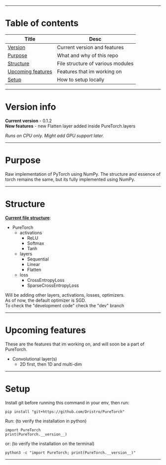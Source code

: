 ***
# Table of contents
|Title|Desc|
|-|-|
|[Version](#version-info)|Current version and features|
|[Purpose](#purpose)|What and why of this repo|
|[Structure](#structure)|File structure of various modules|
|[Upcoming features](#upcoming-features)|Features that im working on|
|[Setup](#setup)|How to setup locally|
****

# Version info
**Current version** - 0.1.2\
**New features** - new Flatten layer added inside PureTorch.layers

*Runs on CPU only. Might add GPU support later.*
****

# Purpose
Raw implementation of PyTorch using NumPy.
The structure and essence of torch remains the same, but its fully implemented using NumPy.
****

# Structure
<u><b>Current file structure</b></u>:
- PureTorch
    - activations
        - ReLU
        - Softmax
        - Tanh
    - layers
        - Sequential
        - Linear
        - Flatten
    - loss
        - CrossEntropyLoss
        - SparseCrossEntropyLoss

Will be adding other layers, activations, losses, optimizers.\
As of now, the default optimizer is SGD.\
To check the "development code" check the "dev" branch
****

# Upcoming features
These are the features that im working on, and will soon be a part of PureTorch.
- Convolutional layer(s)
    - 2D first, then 1D and multi-dim
****

# Setup
Install git before running this command in your env, then run:
```
pip install "git+https://github.com/Dristro/PureTorch"
```
Run: (to verify the installation in python)
```
import PureTorch
print(PureTorch.__version__)
```
or: (to verify the installation on the terminal)
```
python3 -c "import PureTorch; print(PureTorch.__version__)"
```
****